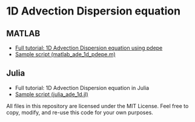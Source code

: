 # 1D Advection Dispersion equation

## MATLAB
* [Full tutorial: 1D Advection Dispersion equation using pdepe](https://htmlpreview.github.io/?https://github.com/melpub22/advection-dispersion-guide/blob/main/AdvectionDispersion1D/guide-matlab-ade-1d-pdepe.html)
* [Sample script (matlab_ade_1d_pdepe.m)](matlab_ade_1d_pdepe.m)

## Julia
* Full tutorial: 1D Advection Dispersion equation in Julia
* [Sample script (julia_ade_1d.jl)](julia_ade_1d.jl)

All files in this repository are licensed under the MIT License. Feel free to copy, modify, and re-use this code for your own purposes.
